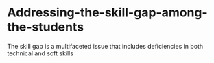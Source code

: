 # Addressing-the-skill-gap-among-the-students
The skill gap is a multifaceted issue that includes deficiencies in both technical and soft skills

